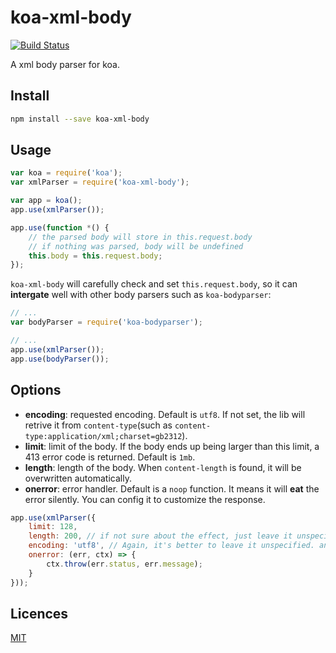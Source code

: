 # koa-xml-body

[![Build Status](https://travis-ci.org/creeperyang/koa-xml-body.svg?branch=master)](https://travis-ci.org/creeperyang/koa-xml-body)

A xml body parser for koa.

## Install

```bash
npm install --save koa-xml-body
```

## Usage

```js
var koa = require('koa');
var xmlParser = require('koa-xml-body');

var app = koa();
app.use(xmlParser());

app.use(function *() {
    // the parsed body will store in this.request.body
    // if nothing was parsed, body will be undefined
    this.body = this.request.body;
});
```

`koa-xml-body` will carefully check and set `this.request.body`, so it can **intergate** well with other body parsers such as `koa-bodyparser`:

```js
// ...
var bodyParser = require('koa-bodyparser');

// ...
app.use(xmlParser());
app.use(bodyParser());
```

## Options

- **encoding**: requested encoding. Default is `utf8`. If not set, the lib will retrive it from `content-type`(such as `content-type:application/xml;charset=gb2312`).
- **limit**: limit of the body. If the body ends up being larger than this limit, a 413 error code is returned. Default is `1mb`.
- **length**: length of the body. When `content-length` is found, it will be overwritten automatically.
- **onerror**: error handler. Default is a `noop` function. It means it will **eat** the error silently. You can config it to customize the response.

```js
app.use(xmlParser({
    limit: 128,
    length: 200, // if not sure about the effect, just leave it unspecified
    encoding: 'utf8', // Again, it's better to leave it unspecified. and lib will detect it from `content-type` well
    onerror: (err, ctx) => {
        ctx.throw(err.status, err.message);
    }
}));
```


## Licences

[MIT](LICENSE)